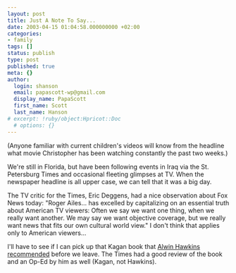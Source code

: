 ```yaml
---
layout: post
title: Just A Note To Say...
date: 2003-04-15 01:04:58.000000000 +02:00
categories:
- family
tags: []
status: publish
type: post
published: true
meta: {}
author:
  login: shanson
  email: papascott-wp@gmail.com
  display_name: PapaScott
  first_name: Scott
  last_name: Hanson
# excerpt: !ruby/object:Hpricot::Doc
  # options: {}
---
```

<p>(Anyone familiar with current children's videos will know from the headline what movie Christopher has been watching constantly the past two weeks.)</p>
<p>We're still in Florida, but have been following events in Iraq via the St. Petersburg Times and occasional fleeting glimpses at TV. When the newspaper headline is all upper case, we can tell that it was a big day.</p>
<p>The TV critic for the Times, Eric Deggens, had a nice observation about Fox News today: "Roger Ailes... has excelled by capitalizing on an essential truth about American TV viewers: Often we say we want one thing, when we really want another. We may say we want objective coverage, but we really want news that fits our own cultural world view." I don't think that applies only to American viewers...</p>
<p>I'll have to see if I can pick up that Kagan book that <a href="http://ahawkins.org/comments.php?id=P1064_0_1_0">Alwin Hawkins recommended</a> before we leave. The Times had a good review of the book and an Op-Ed by him as well (Kagan, not Hawkins).</p>
